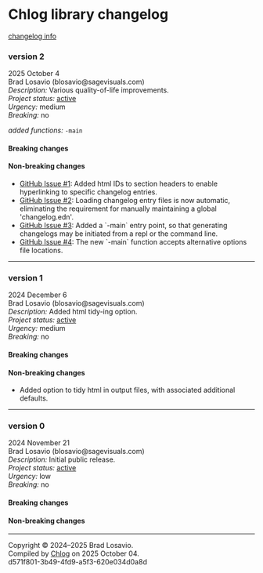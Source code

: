 
  <body>
    <h1>
      Chlog library changelog
    </h1><a href="https://github.com/blosavio/chlog">changelog info</a>
    <section>
      <h3 id="v2">
        version 2
      </h3>
      <p>
        2025 October 4<br>
        Brad Losavio (blosavio@sagevisuals.com)<br>
        <em>Description:</em> Various quality-of-life improvements.<br>
        <em>Project status:</em> <a href="https://github.com/metosin/open-source/blob/main/project-status.md">active</a><br>
        <em>Urgency:</em> medium<br>
        <em>Breaking:</em> no
      </p>
      <p></p>
      <div>
        <em>added functions:</em> <code>-main</code>
      </div>
      <p></p>
      <div>
        <h4>
          Breaking changes
        </h4>
        <ul></ul>
        <h4>
          Non-breaking changes
        </h4>
        <ul>
          <li>
            <div>
              <a href="https://github.com/blosavio/chlog/issues/1">GitHub Issue #1</a>: Added html IDs to section headers to enable hyperlinking to specific
              changelog entries.
            </div>
          </li>
          <li>
            <div>
              <a href="https://github.com/blosavio/chlog/issues/2">GitHub Issue #2</a>: Loading changelog entry files is now automatic, eliminating the
              requirement for manually maintaining a global &apos;changelog.edn&apos;.
            </div>
          </li>
          <li>
            <div>
              <a href="https://github.com/blosavio/chlog/issues/3">GitHub Issue #3</a>: Added a `-main` entry point, so that generating changelogs may be
              initiated from a repl or the command line.
            </div>
          </li>
          <li>
            <div>
              <a href="https://github.com/blosavio/chlog/issues/4">GitHub Issue #4</a>: The new `-main` function accepts alternative options file locations.
            </div>
          </li>
        </ul>
      </div>
      <hr>
    </section>
    <section>
      <h3 id="v1">
        version 1
      </h3>
      <p>
        2024 December 6<br>
        Brad Losavio (blosavio@sagevisuals.com)<br>
        <em>Description:</em> Added html tidy-ing option.<br>
        <em>Project status:</em> <a href="https://github.com/metosin/open-source/blob/main/project-status.md">active</a><br>
        <em>Urgency:</em> medium<br>
        <em>Breaking:</em> no
      </p>
      <p></p>
      <div>
        <h4>
          Breaking changes
        </h4>
        <ul></ul>
        <h4>
          Non-breaking changes
        </h4>
        <ul>
          <li>
            <div>
              Added option to tidy html in output files, with associated additional defaults.
            </div>
          </li>
        </ul>
      </div>
      <hr>
    </section>
    <section>
      <h3 id="v0">
        version 0
      </h3>
      <p>
        2024 November 21<br>
        Brad Losavio (blosavio@sagevisuals.com)<br>
        <em>Description:</em> Initial public release.<br>
        <em>Project status:</em> <a href="https://github.com/metosin/open-source/blob/main/project-status.md">active</a><br>
        <em>Urgency:</em> low<br>
        <em>Breaking:</em> no
      </p>
      <p></p>
      <div>
        <h4>
          Breaking changes
        </h4>
        <ul></ul>
        <h4>
          Non-breaking changes
        </h4>
        <ul></ul>
      </div>
      <hr>
    </section>
    <p id="page-footer">
      Copyright © 2024–2025 Brad Losavio.<br>
      Compiled by <a href="https://github.com/blosavio/chlog">Chlog</a> on 2025 October 04.<span id="uuid"><br>
      d571f801-3b49-4fd9-a5f3-620e034d0a8d</span>
    </p>
  </body>
</html>
